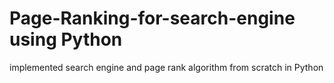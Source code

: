 # Page-Ranking-for-search-engine using Python
 implemented search engine  and  page rank algorithm from scratch in Python

